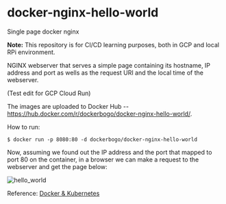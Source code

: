 # docker-nginx-hello-world
Single page docker nginx 

**Note:**
This repository is for CI/CD learning purposes, both in GCP and local RPi environment.

NGINX webserver that serves a simple page containing its hostname, IP address and port as wells as the request URI and the local time of the webserver.

(Test edit for GCP Cloud Run)

The images are uploaded to Docker Hub -- https://hub.docker.com/r/dockerbogo/docker-nginx-hello-world/.

How to run:
```
$ docker run -p 8080:80 -d dockerbogo/docker-nginx-hello-world
```

Now, assuming we found out the IP address and the port that mapped to port 80 on the container, in a browser we can make a request to the webserver and get the page below: 

![hello_world](./hello_world.png)


Reference: [Docker & Kubernetes](http://bogotobogo.com/DevOps/Docker/Docker_Kubernetes.php)
